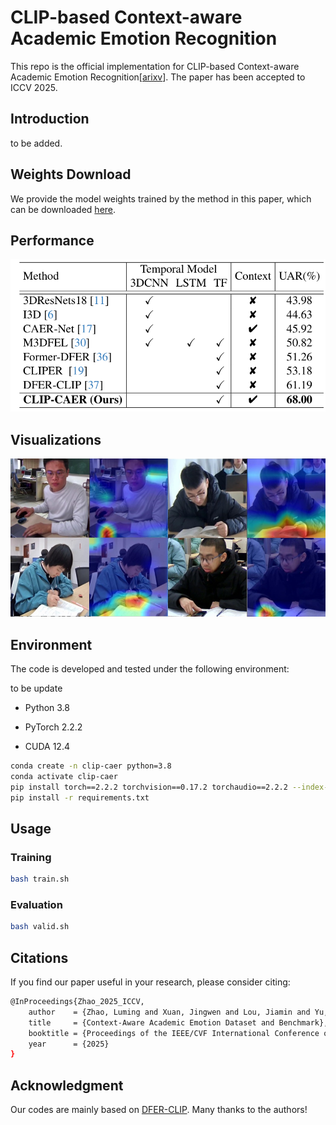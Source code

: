 # CLIP-based Context-aware Academic Emotion Recognition

This repo is the official implementation for CLIP-based Context-aware Academic Emotion Recognition[[arixv](https://arxiv.org/abs/2507.00586)]. The paper has been accepted to ICCV 2025.

## Introduction

to be added.

## Weights Download

We provide the model weights trained by the method in this paper, which can be downloaded [here]().

## Performance

![image-20250702095507999](./imgs/performance.png)

## Visualizations

![image-20250702095507999](./imgs/vsualizations.png)

## Environment

The code is developed and tested under the following environment:

to be update

- Python 3.8

- PyTorch 2.2.2

- CUDA 12.4

```bash
conda create -n clip-caer python=3.8
conda activate clip-caer
pip install torch==2.2.2 torchvision==0.17.2 torchaudio==2.2.2 --index-url https://download.pytorch.org/whl/cu121
pip install -r requirements.txt
```

## Usage

### Training

```bash
bash train.sh
```

### Evaluation

```bash
bash valid.sh
```

## Citations

If you find our paper useful in your research, please consider citing:

```bash
@InProceedings{Zhao_2025_ICCV,
    author    = {Zhao, Luming and Xuan, Jingwen and Lou, Jiamin and Yu, Yonghui and Yang, Wenwu},
    title     = {Context-Aware Academic Emotion Dataset and Benchmark},
    booktitle = {Proceedings of the IEEE/CVF International Conference on Computer Vision (ICCV)},
    year      = {2025}
}
```

## Acknowledgment

Our codes are mainly based on [DFER-CLIP](https://github.com/zengqunzhao/DFER-CLIP/tree/main). Many thanks to the authors!

